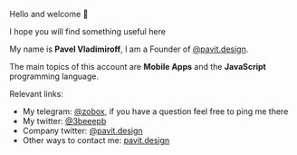 Hello and welcome 👋

I hope you will find something useful here

My name is **Pavel Vladimiroff**,
I am a Founder of [@pavit.design](https://github.com/pavit-design).

The main topics of this account are **Mobile Apps** and the **JavaScript** programming language.

Relevant links:

- My telegram: [@zobox](https://t.me/zobox), if you have a question feel free to ping me there
- My twitter: [@3beeepb](https://twitter.com/3beeepb)
- Company twitter: [@pavit.design](https://twitter.com/@pavit_design)
- Other ways to contact me: [pavit.design](https://pavit.design)
